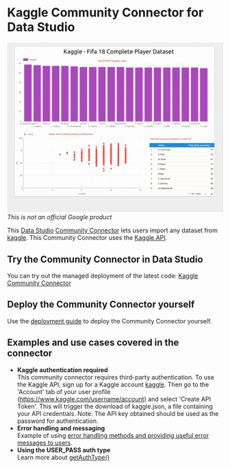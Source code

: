 # Kaggle Community Connector for Data Studio
![Screenshot](./KaggleSampleDataset.png?raw=true "Screenshot")
*This is not an official Google product*

This [Data Studio](https://datastudio.google.com) [Community
Connector](https://developers.google.com/datastudio/connector) lets users import any dataset from
[kaggle](https://www.kaggle.com). This Community
Connector uses the [Kaggle API](https://github.com/Kaggle/kaggle-api).

## Try the Community Connector in Data Studio

You can try out the managed deployment of the latest code: [Kaggle Community Connector](https://datastudio.google.com/datasources/create?connectorId=AKfycbzRfJ2ofuhRGSEc)

## Deploy the Community Connector yourself

Use the [deployment guide](../deploy.md) to deploy the Community Connector
yourself.

## Examples and use cases covered in the connector

- **Kaggle authentication required**  
  This community connector requires third-party authentication. To use the Kaggle API, sign up for a Kaggle account [kaggle](https://www.kaggle.com). Then go to the 'Account' tab of your user profile (https://www.kaggle.com/username/account) and select 'Create API Token'. This will trigger the download of kaggle.json, a file containing your API credentials. 
Note: The API key obtained should be used as the password for authentication. 
- **Error handling and messaging**  
  Example of using [error handling methods and providing useful error messages
  to users](https://developers.google.com/datastudio/connector/error-handling).
- **Using the USER_PASS auth type**  
  Learn more about [getAuthType()](https://devsite.googleplex.com/datastudio/connector/oauth2)
